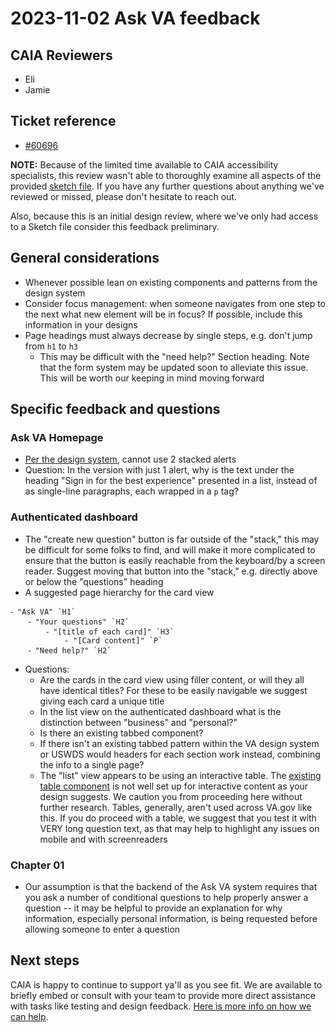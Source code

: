 # 2023-11-02 Ask VA feedback

## CAIA Reviewers
- Eli
- Jamie

## Ticket reference
- [#60696](https://github.com/department-of-veterans-affairs/va.gov-team/issues/60696)

**NOTE:** Because of the limited time available to CAIA accessibility specialists, this review wasn't able to thoroughly examine all aspects of the provided [sketch file](https://www.sketch.com/s/6a75d0a2-e484-4f1e-8675-ad5747a1a871/p/4E7790A9-059D-4A3B-A184-45F1E9434CDB/canvas#Comment). If you have any further questions about anything we've reviewed or missed, please don't hesitate to reach out.

Also, because this is an initial design review, where we've only had access to a Sketch file consider this feedback preliminary. 

## General considerations

- Whenever possible lean on existing components and patterns from the design system
- Consider focus management: when someone navigates from one step to the next what new element will be in focus? If possible, include this information in your designs
- Page headings must always decrease by single steps, e.g. don't jump from `h1` to `h3`
	- This may be difficult with the "need help?" Section heading. Note that the form system may be updated soon to alleviate this issue. This will be worth our keeping in mind moving forward

## Specific feedback and questions

### Ask VA Homepage

- [Per the design system](https://design.va.gov/components/alert#how-to-use-alerts), cannot use 2 stacked alerts
- Question: In the version with just 1 alert, why is the text under the heading "Sign in for the best experience" presented in a list, instead of as single-line paragraphs, each wrapped in a `p` tag? 


### Authenticated dashboard

- The "create new question" button is far outside of the "stack," this may be difficult for some folks to find, and will make it more complicated to ensure that the button is easily reachable from the keyboard/by a screen reader. Suggest moving that button into the "stack," e.g. directly above or below the "questions" heading
- A suggested page hierarchy for the card view

```
⁃ "Ask VA" `H1`
	⁃ "Your questions" `H2`
		⁃ "[title of each card]" `H3`
			- "[Card content]" `P`
	⁃ "Need help?" `H2`
```

- Questions: 
	- Are the cards in the card view using filler content, or will they all have identical titles? For these to be easily navigable we suggest giving each card a unique title
	- In the list view on the authenticated dashboard what is the distinction between "business" and "personal?" 
	- Is there an existing tabbed component?
	- If there isn't an existing tabbed pattern within the VA design system or USWDS would headers for each section work instead, combining the info to a single page?
	- The "list" view appears to be using an interactive table. The [existing table component](https://design.va.gov/components/table) is not well set up for interactive content as your design suggests. We caution you from proceeding here without further research. Tables, generally, aren't used across VA.gov like this. If you do proceed with a table, we suggest that you test it with VERY long question text, as that may help to highlight any issues on mobile and with screenreaders

### Chapter 01

- Our assumption is that the backend of the Ask VA system requires that you ask a number of conditional questions to help properly answer a question -- it may be helpful to provide an explanation for why information, especially personal information, is being requested before allowing someone to enter a question

## Next steps

CAIA is happy to continue to support ya'll as you see fit. We are available to briefly embed or consult with your team to provide more direct assistance with tasks like testing and design feedback. [Here is more info on how we can help](https://github.com/department-of-veterans-affairs/va.gov-team/blob/master/teams/CAIA/accessibility/README.md).
